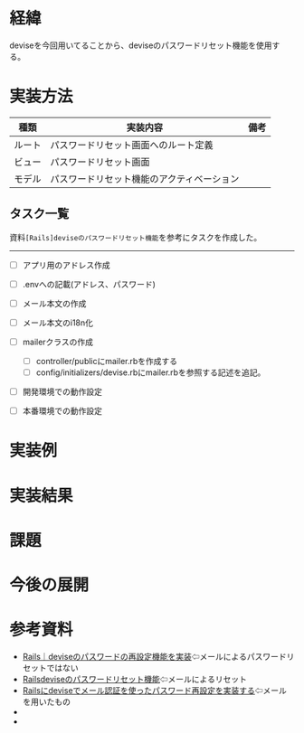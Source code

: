 
# 経緯
deviseを今回用いてることから、deviseのパスワードリセット機能を使用する。

# 実装方法
|種類|実装内容|備考|
|--|--|--|
|ルート|パスワードリセット画面へのルート定義||
|ビュー|パスワードリセット画面|
|モデル|パスワードリセット機能のアクティベーション||

## タスク一覧
資料``[Rails]deviseのパスワードリセット機能``を参考にタスクを作成した。


---
- [ ] アプリ用のアドレス作成
- [ ] .envへの記載(アドレス、パスワード)
- [ ] メール本文の作成
- [ ] メール本文のi18n化
- [ ] mailerクラスの作成
    - [ ] controller/publicにmailer.rbを作成する
    - [ ] config/initializers/devise.rbにmailer.rbを参照する記述を追記。
- [ ] 開発環境での動作設定
- [ ] 本番環境での動作設定


# 実装例

# 実装結果

# 課題

# 今後の展開

# 参考資料
- [Rails｜deviseのパスワードの再設定機能を実装](https://zenn.dev/airiin/articles/0031bb89130583)⇦メールによるパスワードリセットではない
- [Railsdeviseのパスワードリセット機能](https://zenn.dev/yuna0960740/articles/12d33231b8a961)⇦メールによるリセット
- [Railsにdeviseでメール認証を使ったパスワード再設定を実装する](https://karlley.hatenablog.jp/entry/2022/09/19/082801)⇦メールを用いたもの
- []()
- []()
